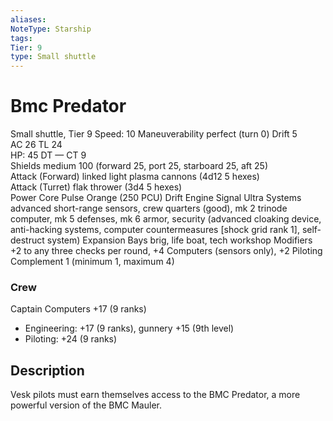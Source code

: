 ```yaml
---
aliases: 
NoteType: Starship
tags: 
Tier: 9
type: Small shuttle  
---
```


# Bmc Predator

Small shuttle, Tier 9 
Speed: 10
Maneuverability perfect (turn 0)
Drift 5  
AC 26
TL 24  
HP: 45
DT —
CT 9  
Shields medium 100 (forward 25, port 25, starboard 25, aft 25)  
Attack (Forward) linked light plasma cannons (4d12
5 hexes)  
Attack (Turret) flak thrower (3d4
5 hexes)  
Power Core Pulse Orange (250 PCU)
Drift Engine Signal Ultra
Systems advanced short-range sensors, crew quarters (good), mk 2 trinode computer, mk 5 defenses, mk 6 armor, security (advanced cloaking device, anti-hacking systems, computer countermeasures [shock grid rank 1], self-destruct system)
Expansion Bays brig, life boat, tech workshop
Modifiers +2 to any three checks per round, +4 Computers (sensors only), +2 Piloting
Complement 1 (minimum 1, maximum 4)

### Crew

Captain Computers +17 (9 ranks)
  - Engineering: +17 (9 ranks), gunnery +15 (9th level)
  - Piloting: +24 (9 ranks)

## Description

Vesk pilots must earn themselves access to the BMC Predator, a more powerful version of the BMC Mauler.